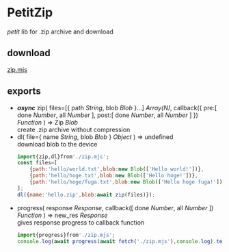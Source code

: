 # PetitZip
*petit* lib for .zip archive and download

## download
[zip.mjs](../zip.mjs)

## exports
- ***async*** zip( files=[{ path *String*, blob *Blob* }...] *Array(N)*, callback({ pre:[ done *Number*, all *Number* ], post:[ done *Number*, all *Number* ] }) *Function* ) => Zip *Blob*  
	create .zip archive without compression
- dl( file={ name *String*, blob *Blob* } *Object* ) => undefined  
	download blob to the device
	```js
	import{zip,dl}from'./zip.mjs';
	const files=[
		{path:'hello/world.txt',blob:new Blob(['Hello world!'])},
		{path:'hello/hoge.txt',blob:new Blob(['Hello hoge!'])},
		{path:'hello/hoge/fuga.txt',blob:new Blob(['Hello hoge fuga!'])}
	];
	dl({name:'hello.zip',blob:await zip(files)});
	```
- progress( response *Response*, callback([ done *Number*, all *Number* ]) *Function* ) => new_res *Response*  
	gives response progress to callback function
	```js
	import{progress}from'./zip.mjs';
	console.log(await progress(await fetch('./zip.mjs'),console.log).text());
	```

